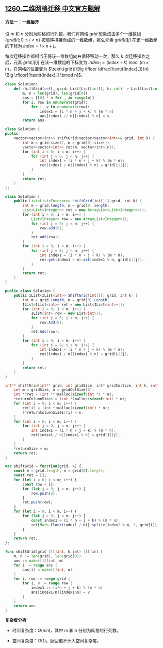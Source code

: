## [1260.二维网格迁移 中文官方题解](https://leetcode.cn/problems/shift-2d-grid/solutions/100000/er-wei-wang-ge-qian-yi-by-leetcode-solut-ploz)

#### 方法一：一维展开

设 $m$ 和 $n$ 分别为网格的行列数，我们将网格 $\textit{grid}$ 想象成由多个一维数组 $\big \{\textit{grid}[i]; 0 \le i \lt n \big \}$ 按顺序拼接而成的一维数组，那么元素 $\textit{grid}[i][j]$ 在该一维数组的下标为 $\textit{index} = i \times n + j$。

每次迁移操作都相当于将该一维数组向右循环移动一次，那么 $k$ 次迁移操作之后，元素 $\textit{grid}[i][j]$ 在该一维数组的下标变为 $\textit{index}_1 = (\textit{index} + k) \bmod (m \times n)$，在网格的位置变为 $\textit{grid}[\Big \lfloor \dfrac{\textit{index}_1}{n} \Big \rfloor][\textit{index}_1 \bmod n]$。

```Python [sol1-Python3]
class Solution:
    def shiftGrid(self, grid: List[List[int]], k: int) -> List[List[int]]:
        m, n = len(grid), len(grid[0])
        ans = [[0] * n for _ in range(m)]
        for i, row in enumerate(grid):
            for j, v in enumerate(row):
                index1 = (i * n + j + k) % (m * n)
                ans[index1 // n][index1 % n] = v
        return ans
```

```C++ [sol1-C++]
class Solution {
public:
    vector<vector<int>> shiftGrid(vector<vector<int>>& grid, int k) {
        int m = grid.size(), n = grid[0].size();
        vector<vector<int>> ret(m, vector<int>(n));
        for (int i = 0; i < m; i++) {
            for (int j = 0; j < n; j++) {
                int index1 = (i * n + j + k) % (m * n);
                ret[index1 / n][index1 % n] = grid[i][j];
            }
        }
        return ret;
    }
};
```

```Java [sol1-Java]
class Solution {
    public List<List<Integer>> shiftGrid(int[][] grid, int k) {
        int m = grid.length, n = grid[0].length;
        List<List<Integer>> ret = new ArrayList<List<Integer>>();
        for (int i = 0; i < m; i++) {
            List<Integer> row = new ArrayList<Integer>();
            for (int j = 0; j < n; j++) {
                row.add(0);
            }
            ret.add(row);
        }
        for (int i = 0; i < m; i++) {
            for (int j = 0; j < n; j++) {
                int index1 = (i * n + j + k) % (m * n);
                ret.get(index1 / n).set(index1 % n, grid[i][j]);
            }
        }
        return ret;
    }
}
```

```C# [sol1-C#]
public class Solution {
    public IList<IList<int>> ShiftGrid(int[][] grid, int k) {
        int m = grid.Length, n = grid[0].Length;
        IList<IList<int>> ret = new List<IList<int>>();
        for (int i = 0; i < m; i++) {
            IList<int> row = new List<int>();
            for (int j = 0; j < n; j++) {
                row.Add(0);
            }
            ret.Add(row);
        }
        for (int i = 0; i < m; i++) {
            for (int j = 0; j < n; j++) {
                int index1 = (i * n + j + k) % (m * n);
                ret[index1 / n][index1 % n] = grid[i][j];
            }
        }
        return ret;
    }
}
```

```C [sol1-C]
int** shiftGrid(int** grid, int gridSize, int* gridColSize, int k, int* returnSize, int** returnColumnSizes){
    int m = gridSize, n = gridColSize[0];
    int **ret = (int **)malloc(sizeof(int *) * m);
    *returnColumnSizes = (int *)malloc(sizeof(int) * m);
    for (int i = 0; i < m; i++) {
        ret[i] = (int *)malloc(sizeof(int) * n);
        (*returnColumnSizes)[i] = n;
    }
    for (int i = 0; i < m; i++) {
        for (int j = 0; j < n; j++) {
            int index1 = (i * n + j + k) % (m * n);
            ret[index1 / n][index1 % n] = grid[i][j];
        }
    }
    *returnSize = m;
    return ret;
}
```

```JavaScript [sol1-JavaScript]
var shiftGrid = function(grid, k) {
    const m = grid.length, n = grid[0].length;
    const ret = [];
    for (let i = 0; i < m; i++) {
        const row = [];
        for (let j = 0; j < n; j++) {
            row.push(0);
        }
        ret.push(row);
    }
    for (let i = 0; i < m; i++) {
        for (let j = 0; j < n; j++) {
            const index1 = (i * n + j + k) % (m * n);
            ret[Math.floor(index1 / n)].splice(index1 % n, 1, grid[i][j]);
        }
    }
    return ret;
};
```

```go [sol1-Golang]
func shiftGrid(grid [][]int, k int) [][]int {
    m, n := len(grid), len(grid[0])
    ans := make([][]int, m)
    for i := range ans {
        ans[i] = make([]int, n)
    }
    for i, row := range grid {
        for j, v := range row {
            index1 := (i*n + j + k) % (m * n)
            ans[index1/n][index1%n] = v
        }
    }
    return ans
}
```

**复杂度分析**

+ 时间复杂度：$O(mn)$，其中 $m$ 和 $n$ 分别为网格的行列数。

+ 空间复杂度：$O(1)$。返回值不计入空间复杂度。